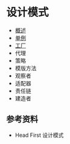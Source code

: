 # 设计模式

- [概述](https://github.com/ceezyyy/backend-notes/blob/master/Core/DesignPatterns/notes/intro/intro.md)
- [单例](https://github.com/ceezyyy/backend-notes/blob/master/Core/DesignPatterns/notes/singleton-pattern/singleton-pattern.md)
- [工厂](https://github.com/ceezyyy/backend-notes/blob/master/Core/DesignPatterns/notes/factory-pattern/factory-pattern.md)
- 代理
- 策略
- 模版方法
- 观察者
- 适配器
- 责任链
- 建造者







## 参考资料

- Head First 设计模式